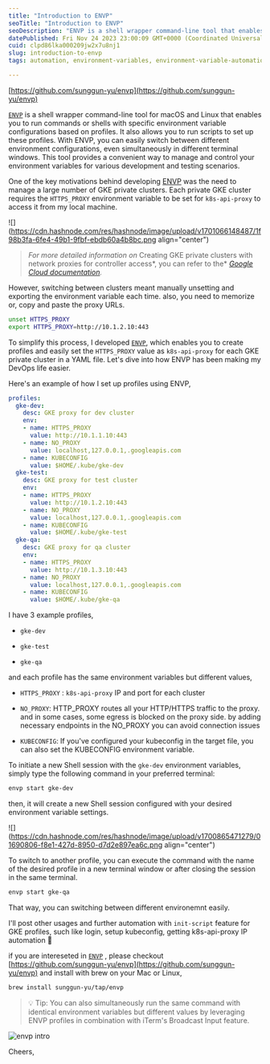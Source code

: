 ```yaml
---
title: "Introduction to ENVP"
seoTitle: "Introduction to ENVP"
seoDescription: "ENVP is a shell wrapper command-line tool that enables you to run commands or shells with specific environment variable based on profiles"
datePublished: Fri Nov 24 2023 23:00:09 GMT+0000 (Coordinated Universal Time)
cuid: clpd86lka000209jw2x7u8nj1
slug: introduction-to-envp
tags: automation, environment-variables, environment-variable-automation, envp

---
```


[https://github.com/sunggun-yu/envp](https://github.com/sunggun-yu/envp)

[`ENVP`](https://github.com/sunggun-yu/envp) is a shell wrapper command-line tool for macOS and Linux that enables you to run commands or shells with specific environment variable configurations based on profiles. It also allows you to run scripts to set up these profiles. With ENVP, you can easily switch between different environment configurations, even simultaneously in different terminal windows. This tool provides a convenient way to manage and control your environment variables for various development and testing scenarios.

One of the key motivations behind developing [ENVP](https://github.com/sunggun-yu/envp) was the need to manage a large number of GKE private clusters. Each private GKE cluster requires the `HTTPS_PROXY` environment variable to be set for `k8s-api-proxy` to access it from my local machine.

![](https://cdn.hashnode.com/res/hashnode/image/upload/v1701066148487/1f98b3fa-6fe4-49b1-9fbf-ebdb60a4b8bc.png align="center")

> *For more detailed information on* Creating GKE private clusters with network proxies for controller access\*, you can refer to the\* [*Google Cloud documentation*](https://cloud.google.com/kubernetes-engine/docs/archive/creating-kubernetes-engine-private-clusters-with-net-proxies)*.*

However, switching between clusters meant manually unsetting and exporting the environment variable each time. also, you need to memorize or, copy and paste the proxy URLs.

```bash
unset HTTPS_PROXY
export HTTPS_PROXY=http://10.1.2.10:443
```

To simplify this process, I developed [`ENVP`](https://github.com/sunggun-yu/envp), which enables you to create profiles and easily set the `HTTPS_PROXY` value as `k8s-api-proxy` for each GKE private cluster in a YAML file. Let's dive into how ENVP has been making my DevOps life easier.

Here's an example of how I set up profiles using ENVP,

```yaml
profiles:
  gke-dev:
    desc: GKE proxy for dev cluster
    env:
    - name: HTTPS_PROXY
      value: http://10.1.1.10:443
    - name: NO_PROXY
      value: localhost,127.0.0.1,.googleapis.com
    - name: KUBECONFIG
      value: $HOME/.kube/gke-dev
  gke-test:
    desc: GKE proxy for test cluster
    env:
    - name: HTTPS_PROXY
      value: http://10.1.2.10:443
    - name: NO_PROXY
      value: localhost,127.0.0.1,.googleapis.com
    - name: KUBECONFIG
      value: $HOME/.kube/gke-test
  gke-qa:
    desc: GKE proxy for qa cluster
    env:
    - name: HTTPS_PROXY
      value: http://10.1.3.10:443
    - name: NO_PROXY
      value: localhost,127.0.0.1,.googleapis.com
    - name: KUBECONFIG
      value: $HOME/.kube/gke-qa
```

I have 3 example profiles,

* `gke-dev`
    
* `gke-test`
    
* `gke-qa`
    

and each profile has the same environment variables but different values,

* `HTTPS_PROXY` : `k8s-api-proxy` IP and port for each cluster
    
* `NO_PROXY`: HTTP\_PROXY routes all your HTTP/HTTPS traffic to the proxy. and in some cases, some egress is blocked on the proxy side. by adding necessary endpoints in the NO\_PROXY you can avoid connection issues
    
* `KUBECONFIG`: If you've configured your kubeconfig in the target file, you can also set the KUBECONFIG environment variable.
    

To initiate a new Shell session with the `gke-dev` environment variables, simply type the following command in your preferred terminal:

```bash
envp start gke-dev
```

then, it will create a new Shell session configured with your desired environment variable settings.

![](https://cdn.hashnode.com/res/hashnode/image/upload/v1700865471279/01690806-f8e1-427d-8950-d7d2e897ea6c.png align="center")

To switch to another profile, you can execute the command with the name of the desired profile in a new terminal window or after closing the session in the same terminal.

```bash
envp start gke-qa
```

That way, you can switching between different environemnt easily.

I'll post other usages and further automation with `init-script` feature for GKE profiles, such like login, setup kubeconfig, getting k8s-api-proxy IP automation 🥳

if you are intereseted in [`ENVP`](https://github.com/sunggun-yu/envp) , please checkout [https://github.com/sunggun-yu/envp](https://github.com/sunggun-yu/envp) and install with brew on your Mac or Linux,

```bash
brew install sunggun-yu/tap/envp
```

> 💡 Tip: You can also simultaneously run the same command with identical environment variables but different values by leveraging ENVP profiles in combination with iTerm's Broadcast Input feature.

![envp intro](https://raw.githubusercontent.com/sunggun-yu/envp/main/docs/assets/envp-intro.gif)

Cheers,